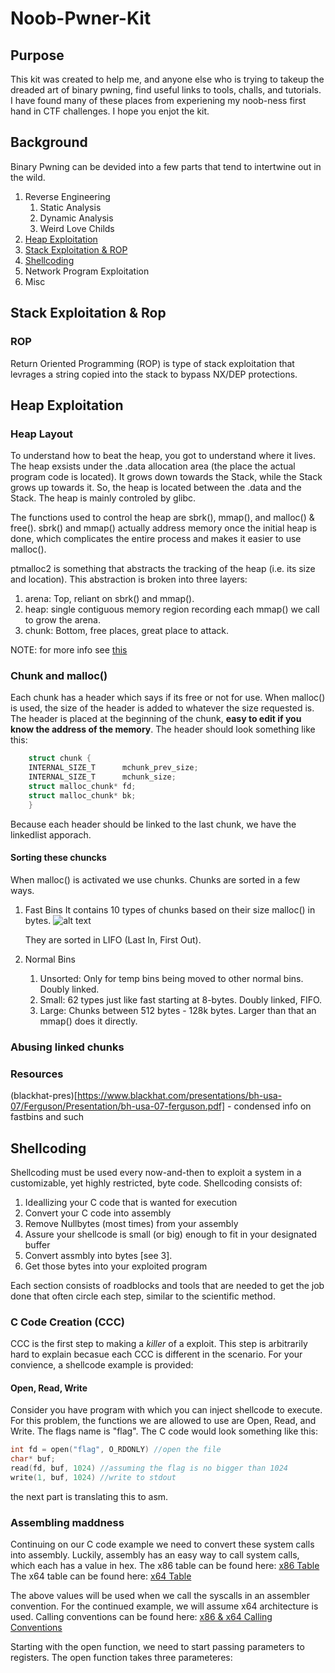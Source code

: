 # Noob-Pwner-Kit
## Purpose
This kit was created to help me, and anyone else who is trying to takeup the dreaded
art of binary pwning, find useful links to tools, challs, and tutorials. I have found
many of these places from experiening my noob-ness first hand in CTF challenges. I
hope you enjot the kit.

## Background
Binary Pwning can be devided into a few parts that tend to intertwine out in the wild.
1. Reverse Engineering
    1. Static Analysis
    2. Dynamic Analysis
    3. Weird Love Childs
2. [Heap Exploitation](#heap-exploitation)
3. [Stack Exploitation & ROP](#stack-exploitation-&-rop)
4. [Shellcoding](#shellcoding)
5. Network Program Exploitation
6. Misc

## Stack Exploitation & Rop
### ROP
Return Oriented Programming (ROP) is type of stack exploitation that levrages a string copied into
the stack to bypass NX/DEP protections. 

## Heap Exploitation
### Heap Layout
To understand how to beat the heap, you got to understand where it lives.
The heap exsists under the .data allocation area (the place the actual program code
is located). It grows down towards the Stack, while the Stack grows up towards it.
So, the heap is located between the .data and the Stack. The heap is mainly controled by glibc. 

The functions used to control the heap are sbrk(), mmap(), and malloc() & free(). 
sbrk() and mmap() actually address memory once the initial heap is done, which
complicates the entire process and makes it easier to use malloc().

ptmalloc2 is something that abstracts the tracking of the heap (i.e. its size and 
location). This abstraction is broken into three layers:
1. arena: Top, reliant on sbrk() and mmap().
2. heap: single contiguous memory region recording each mmap() we call to grow the arena. 
3. chunk: Bottom, free places, great place to attack.

NOTE: for more info see [this](https://medium.com/@c0ngwang/the-art-of-exploiting-heap-overflow-part-4-4f1140585210)

### Chunk and malloc()
Each chunk has a header which says if its free or not for use. When malloc() is used, the size of the header is added to whatever the size requested is. The header is placed at the beginning of the chunk, **easy to edit if you know the address of the memory**. 
The header should look something like this:
```c
    struct chunk {
    INTERNAL_SIZE_T      mchunk_prev_size;
    INTERNAL_SIZE_T      mchunk_size;
    struct malloc_chunk* fd;
    struct malloc_chunk* bk;
    }
```
Because each header should be linked to the last chunk, we have the linkedlist apporach.
#### Sorting these chuncks
When malloc() is activated we use chunks. Chunks are sorted in a few ways.
1. Fast Bins
    It contains 10 types of chunks based on their size malloc() in bytes.
    ![alt text](https://cdn-images-1.medium.com/max/1600/1*vKesMDWlcOf0EHRMJKNIjg.png)

    They are sorted in LIFO (Last In, First Out).
2. Normal Bins
    1. Unsorted: Only for temp bins being moved to other normal bins. Doubly linked.
    2. Small: 62 types just like fast starting at 8-bytes. Doubly linked, FIFO.
    3. Large: Chunks between 512 bytes - 128k bytes.
Larger than that an mmap() does it directly.

### Abusing linked chunks




### Resources
(blackhat-pres)[https://www.blackhat.com/presentations/bh-usa-07/Ferguson/Presentation/bh-usa-07-ferguson.pdf] - condensed info on fastbins and such
 
## Shellcoding

Shellcoding must be used every now-and-then to exploit a system in a customizable, yet highly restricted, byte code.
Shellcoding consists of:
1. Ideallizing your C code that is wanted for execution
2. Convert your C code into assembly
3. Remove Nullbytes (most times) from your assembly
4. Assure your shellcode is small (or big) enough to fit in your designated buffer
5. Convert assmbly into bytes [see 3].
6. Get those bytes into your exploited program

Each section consists of roadblocks and tools that are needed to get the job done that often circle each step,
similar to the scientific method.

### C Code Creation (CCC)
CCC is the first step to making a *killer* of a exploit.
This step is arbitrarily hard to explain becasue each CCC is different in the scenario.
For your convience, a shellcode example is provided:

#### Open, Read, Write
Consider you have program with which you can inject shellcode to execute. For this problem, the functions we are allowed to use
are Open, Read, and Write. The flags name is "flag".
The C code would look something like this:
```C
int fd = open("flag", O_RDONLY) //open the file
char* buf;
read(fd, buf, 1024) //assuming the flag is no bigger than 1024
write(1, buf, 1024) //write to stdout
```
the next part is translating this to asm.

### Assembling maddness
Continuing on our C code example we need to convert these system calls into assembly.
Luckily, assembly has an easy way to call system calls, which each has a value in hex.
The x86 table can be found here: [x86 Table](https://syscalls.kernelgrok.com/)
The x64 table can be found here: [x64 Table](https://filippo.io/linux-syscall-table/)

The above values will be used when we call the syscalls in an assembler convention.
For the continued example, we will assume x64 architecture is used. Calling conventions can be found here: [x86 & x64 Calling Conventions](https://en.wikipedia.org/wiki/X86_calling_conventions)

Starting with the open function, we need to start passing parameters to registers.
The open function takes three parameteres: 







